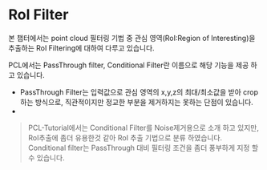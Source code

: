 # RoI Filter


본 챕터에서는 point cloud 필터링 기법 중 관심 영역(RoI:Region of Interesting)을 추출하는 RoI Filtering에 대하여 다루고 있습니다.

PCL에서는 PassThrough filter, Conditional Filter란 이름으로 해당 기능을 제공 하고 있습니다.

- PassThrough Filter는 입력값으로 관심 영역의 x,y,z의 최대/최소값을 받아 crop하는 방식으로, 직관적이지만 정교한 부분을 제거하지는 못하는 단점이 있습니다.
- 

> PCL-Tutorial에서는 Conditional Filter를 Noise제거용으로 소개 하고 있지만, RoI추출에 좀더 유용한것 같아 RoI 추출 기법으로 분류 하였습니다.
> Conditional filter는 PassThrough 대비 필터링 조건을 좀더 풍부하게 지정 할 수 있습니다.
